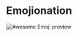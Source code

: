 # Emojionation
![Awesome Emoji preview](https://arianzargaran.github.io/Emojination/preview/firstpreview.png)

